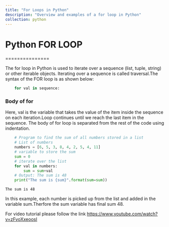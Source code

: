 ```yaml
---
title: "For Loops in Python"
description: "Overview and examples of a for loop in Python"
collection: python
---
```


# Python FOR LOOP
===============

The for loop in Python is used to iterate over a sequence (list, tuple,
string) or other iterable objects. Iterating over a sequence is called
traversal.The syntax of the FOR loop is as shown below:

```python
    for val in sequence:  
```
### Body of for

Here, val is the variable that takes the value of the item inside the
sequence on each iteration.Loop continues until we reach the last item
in the sequence. The body of for loop is separated from the rest of the
code using indentation.

```python
    # Program to find the sum of all numbers stored in a list
    # List of numbers
    numbers = [6, 5, 3, 8, 4, 2, 5, 4, 11]
    # variable to store the sum
    sum = 0
    # iterate over the list
    for val in numbers:
        sum = sum+val
    # Output: The sum is 48
    print("The sum is {sum}".format(sum=sum))
```

    The sum is 48


In this example, each number is picked up from the list and added in the
variable sum.Therfore the sum variable has final sum 48.

For video tutorial please follow the link
<https://www.youtube.com/watch?v=zFvoXxeoosI>
